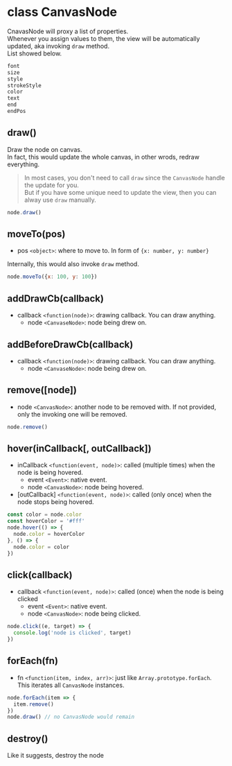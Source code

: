 # class CanvasNode

CnavasNode will proxy a list of properties.\
Whenever you assign values to them, the view will be automatically updated, aka invoking `draw` method.\
List showed below.

```js
font
size
style
strokeStyle
color
text
end
endPos
```

## draw()

Draw the node on canvas.\
In fact, this would update the whole canvas, in other wrods, redraw everything.

> In most cases, you don't need to call `draw` since the `CanvasNode` handle the update for you.\
But if you have some unique need to update the view, then you can alway use `draw` manually.

```js
node.draw()
```

## moveTo(pos)

- pos `<object>`: where to move to. In form of `{x: number, y: number}`

Internally, this would also invoke `draw` method.

```js
node.moveTo({x: 100, y: 100})
```

## addDrawCb(callback)

- callback `<function(node)>`: drawing callback. You can draw anything.
  - node `<CanvaseNode>`: node being drew on.
  
## addBeforeDrawCb(callback)

- callback `<function(node)>`: drawing callback. You can draw anything.
  - node `<CanvaseNode>`: node being drew on.

## remove([node])

- node `<CanvasNode>`: another node to be removed with. If not provided, only the invoking one will be removed.

```js
node.remove()
```

## hover(inCallback[, outCallback])

- inCallback `<function(event, node)>`: called (multiple times) when the node is being hovered.
  - event `<Event>`: native event.
  - node `<CanvasNode>`: node being hovered.
- [outCallback] `<function(event, node)>`: called (only once) when the node stops being hovered.

```js
const color = node.color
const hoverColor = '#fff'
node.hover(() => {
  node.color = hoverColor
}, () => {
  node.color = color
})
```

## click(callback)

- callback `<function(event, node)>`: called (once) when the node is being clicked
  - event `<Event>`: native event.
  - node `<CanvasNode>`: node being clicked.

```js
node.click((e, target) => {
  console.log('node is clicked', target)
})
```

## forEach(fn)

- fn `<function(item, index, arr)>`: just like `Array.prototype.forEach`. This iterates all `CanvasNode` instances.

```js
node.forEach(item => {
  item.remove()
})
node.draw() // no CanvasNode would remain
```

## destroy()

Like it suggests, destroy the node